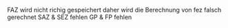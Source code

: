 FAZ wird nicht richig gespeichert daher wird die Berechnung von fez falsch gerechnet
SAZ & SEZ fehlen
GP & FP fehlen
